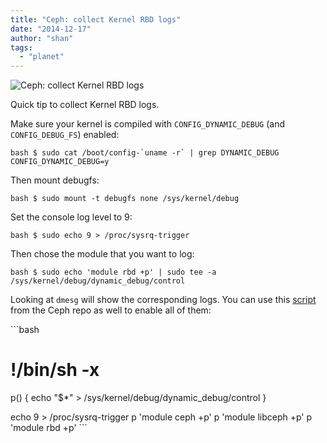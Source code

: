 ```yaml
---
title: "Ceph: collect Kernel RBD logs"
date: "2014-12-17"
author: "shan"
tags: 
  - "planet"
---
```


![Ceph: collect Kernel RBD logs](http://sebastien-han.fr/images/ceph-collect-krbd-logs.jpg)

Quick tip to collect Kernel RBD logs.

  

Make sure your kernel is compiled with `CONFIG_DYNAMIC_DEBUG` (and `CONFIG_DEBUG_FS`) enabled:

``bash $ sudo cat /boot/config-`uname -r` | grep DYNAMIC_DEBUG CONFIG_DYNAMIC_DEBUG=y``

Then mount debugfs:

`bash $ sudo mount -t debugfs none /sys/kernel/debug`

Set the console log level to 9:

`bash $ sudo echo 9 > /proc/sysrq-trigger`

Then chose the module that you want to log:

`bash $ sudo echo 'module rbd +p' | sudo tee -a /sys/kernel/debug/dynamic_debug/control`

Looking at `dmesg` will show the corresponding logs. You can use this [script](https://github.com/ceph/ceph/blob/master/src/script/kcon_all.sh) from the Ceph repo as well to enable all of them:

\`\`\`bash

# !/bin/sh -x

p() { echo "$\*" > /sys/kernel/debug/dynamic\_debug/control }

echo 9 > /proc/sysrq-trigger p 'module ceph +p' p 'module libceph +p' p 'module rbd +p' \`\`\`
